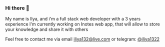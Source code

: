 ### Hi there 👋

My name is Ilya, and i'm a full stack web developer with a 3 years experience
I'm currently working on Inotes web app, that will allow to store your knowledge and share it with others

Feel free to contact me via email iliya132@live.com or telegram: [@iliya1322](https://t.me/iliya1322)
